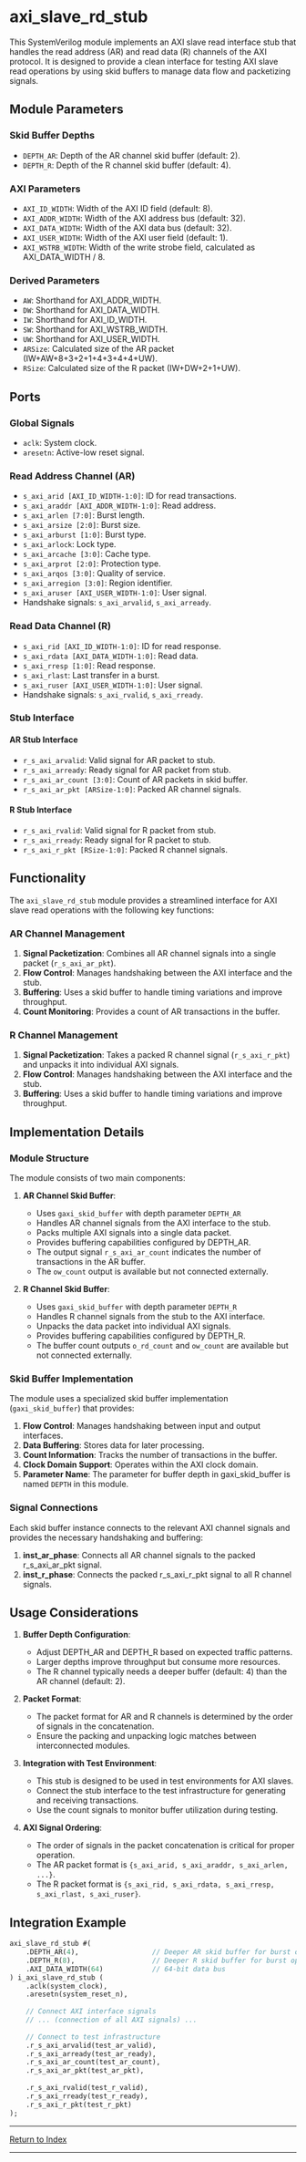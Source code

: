 # axi_slave_rd_stub

This SystemVerilog module implements an AXI slave read interface stub that handles the read address (AR) and read data (R) channels of the AXI protocol. It is designed to provide a clean interface for testing AXI slave read operations by using skid buffers to manage data flow and packetizing signals.

## Module Parameters

### Skid Buffer Depths
- `DEPTH_AR`: Depth of the AR channel skid buffer (default: 2).
- `DEPTH_R`: Depth of the R channel skid buffer (default: 4).

### AXI Parameters
- `AXI_ID_WIDTH`: Width of the AXI ID field (default: 8).
- `AXI_ADDR_WIDTH`: Width of the AXI address bus (default: 32).
- `AXI_DATA_WIDTH`: Width of the AXI data bus (default: 32).
- `AXI_USER_WIDTH`: Width of the AXI user field (default: 1).
- `AXI_WSTRB_WIDTH`: Width of the write strobe field, calculated as AXI_DATA_WIDTH / 8.

### Derived Parameters
- `AW`: Shorthand for AXI_ADDR_WIDTH.
- `DW`: Shorthand for AXI_DATA_WIDTH.
- `IW`: Shorthand for AXI_ID_WIDTH.
- `SW`: Shorthand for AXI_WSTRB_WIDTH.
- `UW`: Shorthand for AXI_USER_WIDTH.
- `ARSize`: Calculated size of the AR packet (IW+AW+8+3+2+1+4+3+4+4+UW).
- `RSize`: Calculated size of the R packet (IW+DW+2+1+UW).

## Ports

### Global Signals
- `aclk`: System clock.
- `aresetn`: Active-low reset signal.

### Read Address Channel (AR)
- `s_axi_arid [AXI_ID_WIDTH-1:0]`: ID for read transactions.
- `s_axi_araddr [AXI_ADDR_WIDTH-1:0]`: Read address.
- `s_axi_arlen [7:0]`: Burst length.
- `s_axi_arsize [2:0]`: Burst size.
- `s_axi_arburst [1:0]`: Burst type.
- `s_axi_arlock`: Lock type.
- `s_axi_arcache [3:0]`: Cache type.
- `s_axi_arprot [2:0]`: Protection type.
- `s_axi_arqos [3:0]`: Quality of service.
- `s_axi_arregion [3:0]`: Region identifier.
- `s_axi_aruser [AXI_USER_WIDTH-1:0]`: User signal.
- Handshake signals: `s_axi_arvalid`, `s_axi_arready`.

### Read Data Channel (R)
- `s_axi_rid [AXI_ID_WIDTH-1:0]`: ID for read response.
- `s_axi_rdata [AXI_DATA_WIDTH-1:0]`: Read data.
- `s_axi_rresp [1:0]`: Read response.
- `s_axi_rlast`: Last transfer in a burst.
- `s_axi_ruser [AXI_USER_WIDTH-1:0]`: User signal.
- Handshake signals: `s_axi_rvalid`, `s_axi_rready`.

### Stub Interface

#### AR Stub Interface
- `r_s_axi_arvalid`: Valid signal for AR packet to stub.
- `r_s_axi_arready`: Ready signal for AR packet from stub.
- `r_s_axi_ar_count [3:0]`: Count of AR packets in skid buffer.
- `r_s_axi_ar_pkt [ARSize-1:0]`: Packed AR channel signals.

#### R Stub Interface
- `r_s_axi_rvalid`: Valid signal for R packet from stub.
- `r_s_axi_rready`: Ready signal for R packet to stub.
- `r_s_axi_r_pkt [RSize-1:0]`: Packed R channel signals.

## Functionality

The `axi_slave_rd_stub` module provides a streamlined interface for AXI slave read operations with the following key functions:

### AR Channel Management

1. **Signal Packetization**: Combines all AR channel signals into a single packet (`r_s_axi_ar_pkt`).
2. **Flow Control**: Manages handshaking between the AXI interface and the stub.
3. **Buffering**: Uses a skid buffer to handle timing variations and improve throughput.
4. **Count Monitoring**: Provides a count of AR transactions in the buffer.

### R Channel Management

1. **Signal Packetization**: Takes a packed R channel signal (`r_s_axi_r_pkt`) and unpacks it into individual AXI signals.
2. **Flow Control**: Manages handshaking between the AXI interface and the stub.
3. **Buffering**: Uses a skid buffer to handle timing variations and improve throughput.

## Implementation Details

### Module Structure

The module consists of two main components:

1. **AR Channel Skid Buffer**:
   - Uses `gaxi_skid_buffer` with depth parameter `DEPTH_AR`
   - Handles AR channel signals from the AXI interface to the stub.
   - Packs multiple AXI signals into a single data packet.
   - Provides buffering capabilities configured by DEPTH_AR.
   - The output signal `r_s_axi_ar_count` indicates the number of transactions in the AR buffer.
   - The `ow_count` output is available but not connected externally.

2. **R Channel Skid Buffer**:
   - Uses `gaxi_skid_buffer` with depth parameter `DEPTH_R`
   - Handles R channel signals from the stub to the AXI interface.
   - Unpacks the data packet into individual AXI signals.
   - Provides buffering capabilities configured by DEPTH_R.
   - The buffer count outputs `o_rd_count` and `ow_count` are available but not connected externally.

### Skid Buffer Implementation

The module uses a specialized skid buffer implementation (`gaxi_skid_buffer`) that provides:
1. **Flow Control**: Manages handshaking between input and output interfaces.
2. **Data Buffering**: Stores data for later processing.
3. **Count Information**: Tracks the number of transactions in the buffer.
4. **Clock Domain Support**: Operates within the AXI clock domain.
5. **Parameter Name**: The parameter for buffer depth in gaxi_skid_buffer is named `DEPTH` in this module.

### Signal Connections

Each skid buffer instance connects to the relevant AXI channel signals and provides the necessary handshaking and buffering:

1. **inst_ar_phase**: Connects all AR channel signals to the packed r_s_axi_ar_pkt signal.
2. **inst_r_phase**: Connects the packed r_s_axi_r_pkt signal to all R channel signals.

## Usage Considerations

1. **Buffer Depth Configuration**:
   - Adjust DEPTH_AR and DEPTH_R based on expected traffic patterns.
   - Larger depths improve throughput but consume more resources.
   - The R channel typically needs a deeper buffer (default: 4) than the AR channel (default: 2).

2. **Packet Format**:
   - The packet format for AR and R channels is determined by the order of signals in the concatenation.
   - Ensure the packing and unpacking logic matches between interconnected modules.

3. **Integration with Test Environment**:
   - This stub is designed to be used in test environments for AXI slaves.
   - Connect the stub interface to the test infrastructure for generating and receiving transactions.
   - Use the count signals to monitor buffer utilization during testing.

4. **AXI Signal Ordering**:
   - The order of signals in the packet concatenation is critical for proper operation.
   - The AR packet format is `{s_axi_arid, s_axi_araddr, s_axi_arlen, ...}`.
   - The R packet format is `{s_axi_rid, s_axi_rdata, s_axi_rresp, s_axi_rlast, s_axi_ruser}`.

## Integration Example

```systemverilog
axi_slave_rd_stub #(
    .DEPTH_AR(4),                  // Deeper AR skid buffer for burst operations
    .DEPTH_R(8),                   // Deeper R skid buffer for burst operations
    .AXI_DATA_WIDTH(64)            // 64-bit data bus
) i_axi_slave_rd_stub (
    .aclk(system_clock),
    .aresetn(system_reset_n),
    
    // Connect AXI interface signals
    // ... (connection of all AXI signals) ...
    
    // Connect to test infrastructure
    .r_s_axi_arvalid(test_ar_valid),
    .r_s_axi_arready(test_ar_ready),
    .r_s_axi_ar_count(test_ar_count),
    .r_s_axi_ar_pkt(test_ar_pkt),
    
    .r_s_axi_rvalid(test_r_valid),
    .r_s_axi_rready(test_r_ready),
    .r_s_axi_r_pkt(test_r_pkt)
);
```

---

[Return to Index](index.md)

---